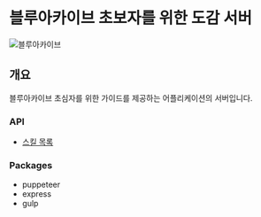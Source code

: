 # 블루아카이브 초보자를 위한 도감 서버
![블루아카이브](https://w.namu.la/s/58928c5e09aece0ccf422ca470eb7b9b16427a060b0a1aee24910a03acdabd3cceffb6e5040aee5562285d45a474d0a435febe128188c1cd308a40bca8121ebcc3e13eb7c242fc38f6ac6b1c38f818ec544d7fe15ffa53968c593580d57d7da4)
## 개요
블루아카이브 초심자를 위한 가이드를 제공하는 어플리케이션의 서버입니다.
### API
- [스킬 목록](./helpers/Skill/README.md)
### Packages
- puppeteer
- express
- gulp